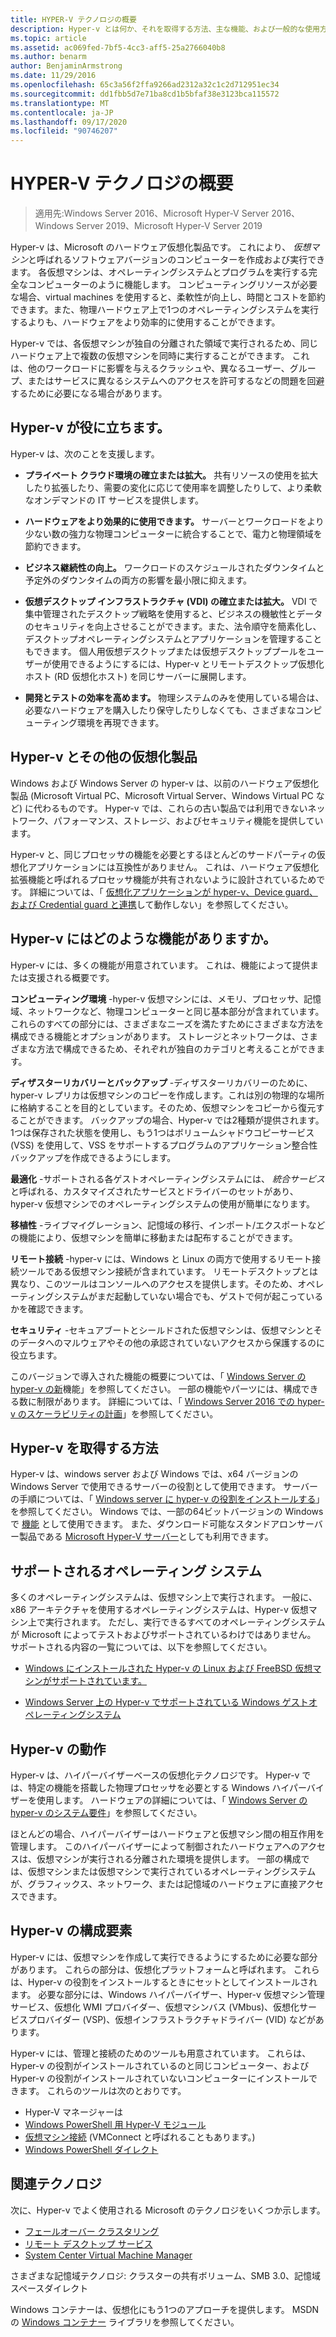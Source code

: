 ```yaml
---
title: HYPER-V テクノロジの概要
description: Hyper-v とは何か、それを取得する方法、主な機能、および一般的な使用方法について説明します。
ms.topic: article
ms.assetid: ac069fed-7bf5-4cc3-aff5-25a2766040b8
ms.author: benarm
author: BenjaminArmstrong
ms.date: 11/29/2016
ms.openlocfilehash: 65c3a56f2ffa9266ad2312a32c1c2d712951ec34
ms.sourcegitcommit: dd1fbb5d7e71ba8cd1b5bfaf38e3123bca115572
ms.translationtype: MT
ms.contentlocale: ja-JP
ms.lasthandoff: 09/17/2020
ms.locfileid: "90746207"
---
```

# <a name="hyper-v-technology-overview"></a>HYPER-V テクノロジの概要

>適用先:Windows Server 2016、Microsoft Hyper-V Server 2016、Windows Server 2019、Microsoft Hyper-V Server 2019

Hyper-v は、Microsoft のハードウェア仮想化製品です。 これにより、 *仮想マシン*と呼ばれるソフトウェアバージョンのコンピューターを作成および実行できます。 各仮想マシンは、オペレーティングシステムとプログラムを実行する完全なコンピューターのように機能します。 コンピューティングリソースが必要な場合、virtual machines を使用すると、柔軟性が向上し、時間とコストを節約できます。また、物理ハードウェア上で1つのオペレーティングシステムを実行するよりも、ハードウェアをより効率的に使用することができます。

Hyper-v では、各仮想マシンが独自の分離された領域で実行されるため、同じハードウェア上で複数の仮想マシンを同時に実行することができます。 これは、他のワークロードに影響を与えるクラッシュや、異なるユーザー、グループ、またはサービスに異なるシステムへのアクセスを許可するなどの問題を回避するために必要になる場合があります。

## <a name="some-ways-hyper-v-can-help-you"></a>Hyper-v が役に立ちます。

Hyper-v は、次のことを支援します。

- **プライベート クラウド環境の確立または拡大。** 共有リソースの使用を拡大したり拡張したり、需要の変化に応じて使用率を調整したりして、より柔軟なオンデマンドの IT サービスを提供します。

- **ハードウェアをより効果的に使用できます。** サーバーとワークロードをより少ない数の強力な物理コンピューターに統合することで、電力と物理領域を節約できます。

- **ビジネス継続性の向上。** ワークロードのスケジュールされたダウンタイムと予定外のダウンタイムの両方の影響を最小限に抑えます。

- **仮想デスクトップ インフラストラクチャ (VDI) の確立または拡大。** VDI で集中管理されたデスクトップ戦略を使用すると、ビジネスの機敏性とデータのセキュリティを向上させることができます。また、法令順守を簡素化し、デスクトップオペレーティングシステムとアプリケーションを管理することもできます。 個人用仮想デスクトップまたは仮想デスクトッププールをユーザーが使用できるようにするには、Hyper-v とリモートデスクトップ仮想化ホスト (RD 仮想化ホスト) を同じサーバーに展開します。

- **開発とテストの効率を高めます。** 物理システムのみを使用している場合は、必要なハードウェアを購入したり保守したりしなくても、さまざまなコンピューティング環境を再現できます。

## <a name="hyper-v-and-other-virtualization-products"></a>Hyper-v とその他の仮想化製品

Windows および Windows Server の hyper-v は、以前のハードウェア仮想化製品 (Microsoft Virtual PC、Microsoft Virtual Server、Windows Virtual PC など) に代わるものです。 Hyper-v では、これらの古い製品では利用できないネットワーク、パフォーマンス、ストレージ、およびセキュリティ機能を提供しています。

Hyper-v と、同じプロセッサの機能を必要とするほとんどのサードパーティの仮想化アプリケーションには互換性がありません。 これは、ハードウェア仮想化拡張機能と呼ばれるプロセッサ機能が共有されないように設計されているためです。 詳細については、「 [仮想化アプリケーションが hyper-v、Device guard、および Credential guard と連携](https://support.microsoft.com/kb/3204980)して動作しない」を参照してください。

## <a name="what-features-does-hyper-v-have"></a>Hyper-v にはどのような機能がありますか。

Hyper-v には、多くの機能が用意されています。 これは、機能によって提供または支援される概要です。

**コンピューティング環境** -hyper-v 仮想マシンには、メモリ、プロセッサ、記憶域、ネットワークなど、物理コンピューターと同じ基本部分が含まれています。 これらのすべての部分には、さまざまなニーズを満たすためにさまざまな方法を構成できる機能とオプションがあります。 ストレージとネットワークは、さまざまな方法で構成できるため、それぞれが独自のカテゴリと考えることができます。

**ディザスターリカバリーとバックアップ** -ディザスターリカバリーのために、hyper-v レプリカは仮想マシンのコピーを作成します。これは別の物理的な場所に格納することを目的としています。そのため、仮想マシンをコピーから復元することができます。 バックアップの場合、Hyper-v では2種類が提供されます。 1つは保存された状態を使用し、もう1つはボリュームシャドウコピーサービス (VSS) を使用して、VSS をサポートするプログラムのアプリケーション整合性バックアップを作成できるようにします。

**最適化** -サポートされる各ゲストオペレーティングシステムには、 *統合サービス*と呼ばれる、カスタマイズされたサービスとドライバーのセットがあり、hyper-v 仮想マシンでのオペレーティングシステムの使用が簡単になります。

**移植性** -ライブマイグレーション、記憶域の移行、インポート/エクスポートなどの機能により、仮想マシンを簡単に移動または配布することができます。

**リモート接続** -hyper-v には、Windows と Linux の両方で使用するリモート接続ツールである仮想マシン接続が含まれています。 リモートデスクトップとは異なり、このツールはコンソールへのアクセスを提供します。そのため、オペレーティングシステムがまだ起動していない場合でも、ゲストで何が起こっているかを確認できます。

**セキュリティ** -セキュアブートとシールドされた仮想マシンは、仮想マシンとそのデータへのマルウェアやその他の承認されていないアクセスから保護するのに役立ちます。

このバージョンで導入された機能の概要については、「 [Windows Server の hyper-v の新](What-s-new-in-Hyper-V-on-Windows.md)機能」を参照してください。 一部の機能やパーツには、構成できる数に制限があります。 詳細については、「 [Windows Server 2016 での hyper-v のスケーラビリティの計画](./plan/plan-hyper-v-scalability-in-windows-server.md)」を参照してください。

## <a name="how-to-get-hyper-v"></a>Hyper-v を取得する方法

Hyper-v は、windows server および Windows では、x64 バージョンの Windows Server で使用できるサーバーの役割として使用できます。 サーバーの手順については、「 [Windows server に hyper-v の役割をインストールする](get-started/Install-the-Hyper-V-role-on-Windows-Server.md)」を参照してください。 Windows では、一部の64ビットバージョンの Windows で [機能](/virtualization/hyper-v-on-windows/index) として使用できます。 また、ダウンロード可能なスタンドアロンサーバー製品である [Microsoft Hyper-V サーバー](https://www.microsoft.com/evalcenter/evaluate-hyper-v-server-2019)としても利用できます。

## <a name="supported-operating-systems"></a>サポートされるオペレーティング システム

多くのオペレーティングシステムは、仮想マシン上で実行されます。 一般に、x86 アーキテクチャを使用するオペレーティングシステムは、Hyper-v 仮想マシン上で実行されます。 ただし、実行できるすべてのオペレーティングシステムが Microsoft によってテストおよびサポートされているわけではありません。 サポートされる内容の一覧については、以下を参照してください。

- [Windows にインストールされた Hyper-v の Linux および FreeBSD 仮想マシンがサポートされています。](Supported-Linux-and-FreeBSD-virtual-machines-for-Hyper-V-on-Windows.md)

- [Windows Server 上の Hyper-v でサポートされている Windows ゲストオペレーティングシステム](Supported-Windows-guest-operating-systems-for-Hyper-V-on-Windows.md)

## <a name="how-hyper-v-works"></a>Hyper-v の動作

Hyper-v は、ハイパーバイザーベースの仮想化テクノロジです。 Hyper-v では、特定の機能を搭載した物理プロセッサを必要とする Windows ハイパーバイザーを使用します。 ハードウェアの詳細については、「 [Windows Server の hyper-v のシステム要件](System-requirements-for-Hyper-V-on-Windows.md)」を参照してください。

ほとんどの場合、ハイパーバイザーはハードウェアと仮想マシン間の相互作用を管理します。 このハイパーバイザーによって制御されたハードウェアへのアクセスは、仮想マシンが実行される分離された環境を提供します。 一部の構成では、仮想マシンまたは仮想マシンで実行されているオペレーティングシステムが、グラフィックス、ネットワーク、または記憶域のハードウェアに直接アクセスできます。

## <a name="what-does-hyper-v-consist-of"></a>Hyper-v の構成要素

Hyper-v には、仮想マシンを作成して実行できるようにするために必要な部分があります。 これらの部分は、仮想化プラットフォームと呼ばれます。 これらは、Hyper-v の役割をインストールするときにセットとしてインストールされます。 必要な部分には、Windows ハイパーバイザー、Hyper-v 仮想マシン管理サービス、仮想化 WMI プロバイダー、仮想マシンバス (VMbus)、仮想化サービスプロバイダー (VSP)、仮想インフラストラクチャドライバー (VID) などがあります。

Hyper-v には、管理と接続のためのツールも用意されています。 これらは、Hyper-v の役割がインストールされているのと同じコンピューター、および Hyper-v の役割がインストールされていないコンピューターにインストールできます。 これらのツールは次のとおりです。

- Hyper-V マネージャーは
- [Windows PowerShell 用 Hyper-V モジュール](/powershell/module/hyper-v/index)
- [仮想マシン接続](./learn-more/hyper-v-virtual-machine-connect.md) \(VMConnect と呼ばれることもあります。\)
- [Windows PowerShell ダイレクト](manage/Manage-Windows-virtual-machines-with-PowerShell-Direct.md)

## <a name="related-technologies"></a>関連テクノロジ

次に、Hyper-v でよく使用される Microsoft のテクノロジをいくつか示します。

- [フェールオーバー クラスタリング](../../failover-clustering/whats-new-in-failover-clustering.md)
- [リモート デスクトップ サービス](../../remote/remote-desktop-services/welcome-to-rds.md)
- [System Center Virtual Machine Manager](/system-center/vmm/overview)

さまざまな記憶域テクノロジ: クラスターの共有ボリューム、SMB 3.0、記憶域スペースダイレクト

Windows コンテナーは、仮想化にもう1つのアプローチを提供します。 MSDN の [Windows コンテナー](/virtualization/windowscontainers/index) ライブラリを参照してください。